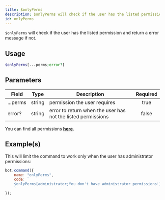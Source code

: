 ```yaml
---
title: $onlyPerms
description: $onlyPerms will check if the user has the listed permission and return a error message if not.
id: onlyPerms
---
```


`$onlyPerms` will check if the user has the listed permission and return a error message if not.

## Usage

```php
$onlyPerms[...perms;error?]
```

## Parameters

| Field    | Type   | Description                                                  | Required |
|----------|--------|--------------------------------------------------------------|:--------:|
| ...perms | string | permission the user requires                                 |   true   |
| error?   | string | error to return when the user has not the listed permissions |  false   |

You can find all permissions __[here](../../guides/9permissionsintents.md)__.

## Example(s)

This will limit the command to work only when the user has administrator permissions:

```javascript
bot.command({
    name: "onlyPerms",
    code: `
    $onlyPerms[administrator;You don't have administrator permissions!]
    `
});
```